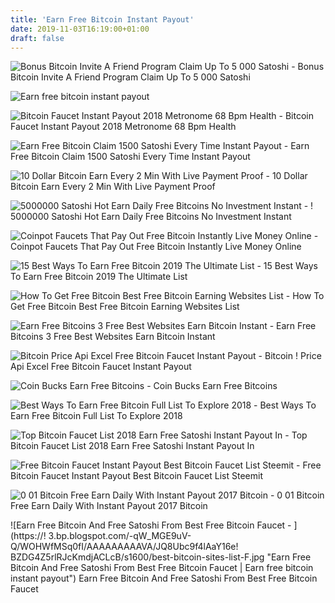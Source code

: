 ```yaml
---
title: 'Earn Free Bitcoin Instant Payout'
date: 2019-11-03T16:19:00+01:00
draft: false
---
```


![Bonus Bitcoin Invite A Friend Program Claim Up To 5 000 Satoshi - ](https://res.cloudinary.com/sharereferrals-com/image/upload/q_auto/f_auto/c_scale,h_354,w_406/p5t2okwua0qk3fmigbic "Bonus Bitcoin Invite A Friend Program Claim Up To 5 000 Satoshi | Earn free bitcoin instant payout") Bonus Bitcoin Invite A Friend Program Claim Up To 5 000 Satoshi

![Earn free bitcoin instant payout](https://1.bp.blogspot.com/-fwZTbCvFwfk/XDRBhl_Q7qI/AAAAAAAAAFc/LfiEC76sVHcY2yDqn4r9JxluCyhglGpWgCLcBGAs/s1600/free%2Bethereum%2Bfaucet.png "Earn free bitcoin instant payout") 

![Bitcoin Faucet Instant Payout 2018 Metronome 68 Bpm Health - ](https://coin4world.com/wp-content/uploads/2018/01/1514834360_hqdefault.jpg "Bitcoin Faucet Instant Payout 2018 Metronome 68 Bpm Health | Earn free bitcoin !   instant payout") Bitcoin Faucet Instant Payout 2018 Metronome 68 Bpm Health

![Earn Free Bitcoin Claim 1500 Satoshi Every Time Instant Payout - ](https://i.ytimg.com/vi/C8oQRMWslog/maxresdefault.jpg "Earn Free Bitcoin Claim 1500 Satoshi Every Time Instant Payout | Earn free bitcoin instant payout") Earn Free Bitcoin Claim 1500 Satoshi Every Time Instant Payout

![10 Dollar Bitcoin Earn Every 2 Min With Live Payment Proof - ](https://s1.dmcdn.net/nvEGr/x1080-bs8.jpg "10 Dollar Bitcoin Earn Every 2 Min With Live Payment Proof | Earn free bitcoin instant payout") 10 Dollar Bitcoin Earn Every 2 Min With Live Payment Proof

![5000000 Satoshi Hot Earn Daily Free Bitcoins No Investment Instant - !   ](https://i.pinimg.com/originals/a8/86/c7/a886c7e20daef106ce41782810aa4106.jpg "5000000 Satoshi Hot Earn Daily Free Bitcoins No Inves!   tment Instant | Earn free bitcoin instant payout") 5000000 Satoshi Hot Earn Daily Free Bitcoins No Investment Instant

![Coinpot Faucets That Pay Out Free Bitcoin Instantly Live Money Online - ](https://i2.wp.com/livemoneyonline.com/wp-content/uploads/2018/03/Coinpot-Faucets-Paying-Instant-Free-Bitcoin.jpg?resize=678%2C381&ssl=1 "Coinpot Faucets That Pay Out Free Bitcoin Instantly Live Money Online | Earn free bitcoin instant payout") Coinpot Faucets That Pay Out Free Bitcoin Instantly Live Money Online

![15 Best Ways To Earn Free Bitcoin 2019 The Ultimate List - ](https://www.bitcongress.org/wp-content/uploads/2019/03/15-BEST-WAYS-TO-EARN-FREE-BITCOIN-2019.png "15 Best Ways To Earn Free Bitcoin 2019 The Ultimate List | Earn free bitcoin instant payout") 15 Best Ways To Earn Free Bitcoin 2019 The Ultimate List

![How To Get Free Bitcoin Best Free Bitcoin Earning Websites List - ](https://steemitimages.com/DQmQc57L4idGPW8iN9xVHzNhopvmG7Ln9Jr33YbNLEb74Qd/free%20bitcoin.jpg "How To Get Free Bitcoin Best Free Bitcoin Earning Websites List | Earn free bitcoin instant payout") How To Get Free Bitcoin Best Free Bitcoin Earning Websites List

![Earn Free Bitcoins 3 Free Best Websites Earn Bitcoin Instant - ](https://i.ytimg.com/vi/7nnVzZ4893E/maxresdefault.jpg "Earn Free Bitcoins 3 Free Best Websites Earn Bitcoin Instant | Earn free bitcoin instant payout") Earn Free Bitcoins 3 Free Best Websites Earn Bitcoin Instant

![Bitcoin Price Api Excel Free Bitcoin Faucet Instant Payout - ](https://firebearstudio.com/blog/wp-content/uploads/2017/06/PayPal.jpg "Bitcoin Price Api Excel Free Bitcoin!    Faucet Instant Payout | Earn free bitcoin instant payout") Bitcoin ! Price Api Excel Free Bitcoin Faucet Instant Payout

![Coin Bucks Earn Free Bitcoins - ](https://coinbucks.io/img/coinplay-preview-small.png "Coin Bucks Earn Free Bitcoins | Earn free bitcoin instant payout") Coin Bucks Earn Free Bitcoins

![Best Ways To Earn Free Bitcoin Full List To Explore 2018 - ](https://bitmann.org/wp-content/uploads/2018/02/maxresdefault-1.jpg "Best Ways To Earn Free Bitcoin Full List To Explore 2018 | Earn free bitcoin instant payout") Best Ways To Earn Free Bitcoin Full List To Explore 2018

![Top Bitcoin Faucet List 2018 Earn Free Satoshi Instant Payout In - ](https://3.bp.blogspot.com/-mw75VLcM-ag/Wl2gDzohTVI/AAAAAAAAARA/J8E88ckBU6IU29qhSnvERE6hJdvDr9onwCLcBGAs/s1600/High-Paying-Top-Bitcoin-Faucet-List-2018.JPG "Top Bitcoin Faucet List!    2018 Earn Free Satoshi Instant Payout In | Earn free bitcoin instant payout") Top Bitcoin Faucet List 2018 Earn Free Satoshi Instant Payout In

![Free Bitcoin Faucet Instant Payout Best Bitcoin Faucet List Steemit - ](https://steemitimages.com/DQmWpYcuy4ssCqwtpaQT92GUibZwWox2JGrMWAsKgStMjTM/Best%20Bitcoin%20Faucet%20List.jpg "Free Bitcoin Faucet Instant Payout Best Bitcoin Faucet List Steemit | Earn free bitcoin instant payout") Free Bitcoin Faucet Instant Payout Best Bitcoin Faucet List Steemit

![0 01 Bitcoin Free Earn Daily With Instant Payout 2017 Bitcoin - ](http://ohiobitcoin.com/wp-content/uploads/2017/01/IDZJ3e.jpg "0 01 Bitcoin Free Earn Daily With Instant Payout 2017 Bitcoin | Earn free bitcoin instant payout") 0 01 Bitcoin Free Earn Daily With Instant Payout 2017 Bitcoin

![Earn Free Bitcoin And Free Satoshi From Best Free Bitcoin Faucet - ](https://!   3.bp.blogspot.com/-qW_MGE9uV-Q/WOHWfMSq0fI/AAAAAAAAAVA/JQ8Ubc9f4lAaY16e!   BZDG4Z5rlRJcKmdjACLcB/s1600/best-bitcoin-sites-list-F.jpg "Earn Free Bitcoin And Free Satoshi From Best Free Bitcoin Faucet | Earn free bitcoin instant payout") Earn Free Bitcoin And Free Satoshi From Best Free Bitcoin Faucet